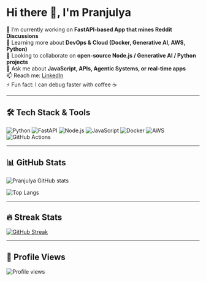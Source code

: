 # Hi there 👋, I'm Pranjulya

🔭 I’m currently working on **FastAPI-based App that mines Reddit Discussions**  
🌱 Learning more about **DevOps & Cloud (Docker, Generative AI, AWS, Python)**  
👯 Looking to collaborate on **open-source Node.js / Generative AI / Python projects**  
💬 Ask me about **JavaScript, APIs, Agentic Systems, or real-time apps**  
📫 Reach me: [LinkedIn](https://www.linkedin.com/in/pranjulya-bajpai-a5146179)  
⚡ Fun fact: I can debug faster with coffee ☕

---

## 🛠️ Tech Stack & Tools
![Python](https://img.shields.io/badge/Python-3776AB?style=for-the-badge&logo=python&logoColor=white)
![FastAPI](https://img.shields.io/badge/FastAPI-009688?style=for-the-badge&logo=fastapi&logoColor=white)
![Node.js](https://img.shields.io/badge/Node.js-339933?style=for-the-badge&logo=nodedotjs&logoColor=white)
![JavaScript](https://img.shields.io/badge/JavaScript-F7DF1E?style=for-the-badge&logo=javascript&logoColor=black)
![Docker](https://img.shields.io/badge/Docker-2496ED?style=for-the-badge&logo=docker&logoColor=white)
![AWS](https://img.shields.io/badge/AWS-232F3E?style=for-the-badge&logo=amazonaws&logoColor=white)
![GitHub Actions](https://img.shields.io/badge/GitHub_Actions-2088FF?style=for-the-badge&logo=github-actions&logoColor=white)

---

## 📊 GitHub Stats
![Pranjulya GitHub stats](https://github-readme-stats.vercel.app/api?username=pranjulya&show_icons=true&theme=radical&count_private=true&include_all_commits=true)  

![Top Langs](https://github-readme-stats.vercel.app/api/top-langs/?username=pranjulya&layout=compact&theme=radical&hide=css,html)

---

## 🔥 Streak Stats
[![GitHub Streak](https://streak-stats.demolab.com?user=pranjulya&theme=radical&hide_border=true&date_format=M%20j%5B,%20Y%5D&card_width=500)](https://git.io/streak-stats)


---

## 👀 Profile Views
![Profile views](https://komarev.com/ghpvc/?username=pranjulya&label=Profile%20views&color=0e75b6&style=flat)


